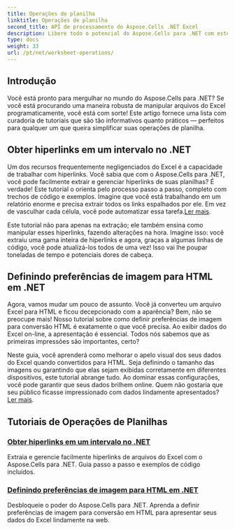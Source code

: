 ```yaml
---
title: Operações de planilha
linktitle: Operações de planilha
second_title: API de processamento do Aspose.Cells .NET Excel
description: Libere todo o potencial do Aspose.Cells para .NET com estes tutoriais práticos que abordam operações de planilhas e aprimoram seus arquivos do Excel.
type: docs
weight: 33
url: /pt/net/worksheet-operations/
---
```

## Introdução

Você está pronto para mergulhar no mundo do Aspose.Cells para .NET? Se você está procurando uma maneira robusta de manipular arquivos do Excel programaticamente, você está com sorte! Este artigo fornece uma lista com curadoria de tutoriais que são tão informativos quanto práticos — perfeitos para qualquer um que queira simplificar suas operações de planilha.

## Obter hiperlinks em um intervalo no .NET

 Um dos recursos frequentemente negligenciados do Excel é a capacidade de trabalhar com hiperlinks. Você sabia que com o Aspose.Cells para .NET, você pode facilmente extrair e gerenciar hiperlinks de suas planilhas? É verdade! Este tutorial o orienta pelo processo passo a passo, completo com trechos de código e exemplos. Imagine que você está trabalhando em um relatório enorme e precisa extrair todos os links espalhados por ele. Em vez de vasculhar cada célula, você pode automatizar essa tarefa.[Ler mais](./get-hyperlinks-in-a-range/).

Este tutorial não para apenas na extração; ele também ensina como manipular esses hiperlinks, fazendo alterações na hora. Imagine isso: você extraiu uma gama inteira de hiperlinks e agora, graças a algumas linhas de código, você pode atualizá-los todos de uma vez! Isso vai lhe poupar toneladas de tempo e potenciais dores de cabeça.

## Definindo preferências de imagem para HTML em .NET

Agora, vamos mudar um pouco de assunto. Você já converteu um arquivo Excel para HTML e ficou decepcionado com a aparência? Bem, não se preocupe mais! Nosso tutorial sobre como definir preferências de imagem para conversão HTML é exatamente o que você precisa. Ao exibir dados do Excel on-line, a apresentação é essencial. Todos nós sabemos que as primeiras impressões são importantes, certo?

Neste guia, você aprenderá como melhorar o apelo visual dos seus dados do Excel quando convertidos para HTML. Seja definindo o tamanho das imagens ou garantindo que elas sejam exibidas corretamente em diferentes dispositivos, este tutorial abrange tudo. Ao dominar essas configurações, você pode garantir que seus dados brilhem online. Quem não gostaria que seu público ficasse impressionado com dados lindamente apresentados?[Ler mais](./setting-image-preferences-for-html/).

## Tutoriais de Operações de Planilhas
### [Obter hiperlinks em um intervalo no .NET](./get-hyperlinks-in-a-range/)
Extraia e gerencie facilmente hiperlinks de arquivos do Excel com o Aspose.Cells para .NET. Guia passo a passo e exemplos de código incluídos.
### [Definindo preferências de imagem para HTML em .NET](./setting-image-preferences-for-html/)
Desbloqueie o poder do Aspose.Cells para .NET. Aprenda a definir preferências de imagem para conversão em HTML para apresentar seus dados do Excel lindamente na web.